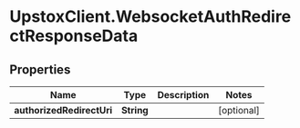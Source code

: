 # UpstoxClient.WebsocketAuthRedirectResponseData

## Properties
Name | Type | Description | Notes
------------ | ------------- | ------------- | -------------
**authorizedRedirectUri** | **String** |  | [optional] 
